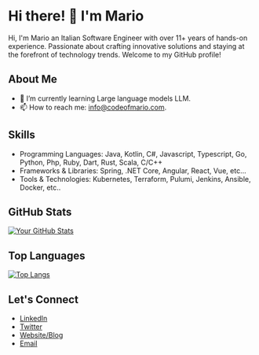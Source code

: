 # Hi there! 👋 I'm Mario

Hi, I'm Mario
an Italian Software Engineer with over 11+ years of hands-on experience.
Passionate about crafting innovative solutions and staying at the forefront of technology trends. 
Welcome to my GitHub profile!

## About Me

- 🌱 I’m currently learning Large language models LLM.
- 📫 How to reach me: [info@codeofmario.com](mailto:info@codeofmario.com).

## Skills

- Programming Languages: Java, Kotlin, C#, Javascript, Typescript, Go, Python, Php, Ruby, Dart, Rust, Scala, C/C++
- Frameworks & Libraries: Spring, .NET Core, Angular, React, Vue, etc...
- Tools & Technologies: Kubernetes, Terraform, Pulumi, Jenkins, Ansible, Docker, etc..

## GitHub Stats

[![Your GitHub Stats](https://github-readme-stats.vercel.app/api?username=codeofmario&show_icons=true&theme=radical)](https://github.com/codeofmario)

## Top Languages

[![Top Langs](https://github-readme-stats.vercel.app/api/top-langs/?username=codeofmario&layout=compact&theme=radical)](https://github.com/codeofmario)

## Let's Connect

- [LinkedIn](https://www.linkedin.com/in/mario-gjorgievski/)
- [Twitter](https://twitter.com/codeofmario)
- [Website/Blog](https://codeofmario.com)
- [Email](mailto:info@codeofmario.com)
